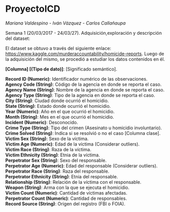# ProyectoICD
  
<i>Mariana Valdespino - Iván Vázquez - Carlos Callañaupa</i>

Semana 1 (20/03/2017 - 24/03/27). Adquisición,exploración y descripción del dataset: 

El dataset se obtuvo a través del siguiente enlace: https://www.kaggle.com/murderaccountability/homicide-reports. Luego de la adquisición del mismo, se procedió a estudiar los datos contenidos en él.

<b>[Columna] [(Tipo de dato)]</b>: [Significado semántico].

<b>Record ID (Numeric)</b>: Identificador numérico de las observaciones.<br>
<b>Agency Code (String)</b>: Código de la agencia en donde se reporta el caso.<br>
<b>Agency Name (String)</b>: Nombre de la agencia en donde se reporta el caso.<br>
<b>Agency Type (String)</b>: Tipo de la agencia en donde se reporta el caso.<br>
<b>City (String)</b>: Ciudad donde ocurrió el homicidio.<br>
<b>State (String)</b>: Estado donde ocurrió el homicidio.<br>
<b>Year (Numeric)</b>: Año en el que ocurrió el homicidio.<br>
<b>Month (String)</b>: Mes en el que ocurrió el homicidio.<br>
<b>Incident (Numeric)</b>: Desconocido.<br>
<b>Crime Type (String)</b>: Tipo del crimen (Asesinato u homicidio involuntario).<br>
<b>Crime Solved (String)</b>: Indica si se resolvió o no el caso [Columna clase].<br>
<b>Victim Sex (String)</b>: Sexo de la víctima.<br>
<b>Victim Age (Numeric)</b>: Edad de la víctima (Considerar outliers).<br>
<b>Victim Race (String)</b>: Raza de la víctima.<br>
<b>Victim Ethnicity (String)</b>: Etnia de la víctima.<br>
<b>Perpetrator Sex (String)</b>: Sexo del responsable.<br>
<b>Perpetrator Age (Numeric)</b>: Edad del responsable (Considerar outliers).<br>
<b>Perpetrator Race (String)</b>: Raza del responsable.<br>
<b>Perpetrator Ethnicity (String)</b>: Etnia del responsable.<br>
<b>Relationship (String)</b>: Relación de la víctima con el responsable.<br>
<b>Weapon (String)</b>: Arma con la que se ejecuta el homicidio.<br>
<b>Victim Count (Numeric)</b>: Cantidad de víctimas afectadas.<br>
<b>Perpetrator Count (Numeric)</b>: Cantidad de responsables. <br>
<b>Record Source (String)</b>: Origen del registro (FBI o FOIA).<br>
